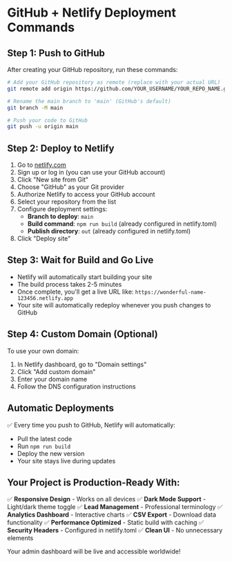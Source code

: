 # GitHub + Netlify Deployment Commands

## Step 1: Push to GitHub

After creating your GitHub repository, run these commands:

```bash
# Add your GitHub repository as remote (replace with your actual URL)
git remote add origin https://github.com/YOUR_USERNAME/YOUR_REPO_NAME.git

# Rename the main branch to 'main' (GitHub's default)
git branch -M main

# Push your code to GitHub
git push -u origin main
```

## Step 2: Deploy to Netlify

1. Go to [netlify.com](https://netlify.com)
2. Sign up or log in (you can use your GitHub account)
3. Click "New site from Git"
4. Choose "GitHub" as your Git provider
5. Authorize Netlify to access your GitHub account
6. Select your repository from the list
7. Configure deployment settings:
   - **Branch to deploy**: `main`
   - **Build command**: `npm run build` (already configured in netlify.toml)
   - **Publish directory**: `out` (already configured in netlify.toml)
8. Click "Deploy site"

## Step 3: Wait for Build and Go Live

- Netlify will automatically start building your site
- The build process takes 2-5 minutes
- Once complete, you'll get a live URL like: `https://wonderful-name-123456.netlify.app`
- Your site will automatically redeploy whenever you push changes to GitHub

## Step 4: Custom Domain (Optional)

To use your own domain:
1. In Netlify dashboard, go to "Domain settings"
2. Click "Add custom domain"
3. Enter your domain name
4. Follow the DNS configuration instructions

## Automatic Deployments

✅ Every time you push to GitHub, Netlify will automatically:
- Pull the latest code
- Run `npm run build`
- Deploy the new version
- Your site stays live during updates

## Your Project is Production-Ready With:

✅ **Responsive Design** - Works on all devices
✅ **Dark Mode Support** - Light/dark theme toggle
✅ **Lead Management** - Professional terminology
✅ **Analytics Dashboard** - Interactive charts
✅ **CSV Export** - Download data functionality
✅ **Performance Optimized** - Static build with caching
✅ **Security Headers** - Configured in netlify.toml
✅ **Clean UI** - No unnecessary elements

Your admin dashboard will be live and accessible worldwide!
